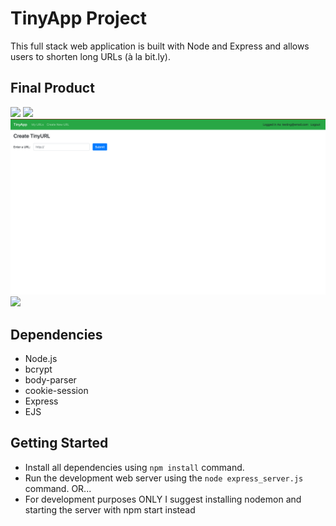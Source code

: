 # TinyApp Project

This full stack web application is built with Node and Express and allows users to shorten long URLs (à la bit.ly).

## Final Product

<img src="Images/Screenshot-of-the-login-page.png">
<img src="Images/Screenshot-of-URL-index-before-adding-shortURL.png">
<img src="Images/Screenshot-of-URL-new.png">
<img src="Images/Screenshot-of-URL-index-after-adding-shortURL.png">

## Dependencies

- Node.js
- bcrypt
- body-parser
- cookie-session
- Express
- EJS

## Getting Started

- Install all dependencies using `npm install` command.
- Run the development web server using the `node express_server.js` command. OR...
- For development purposes ONLY I suggest installing nodemon and starting the server with npm start instead
